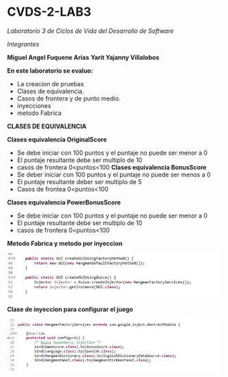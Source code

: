 # CVDS-2-LAB3
*Laboratorio 3 de Ciclos de Vida del Desarrollo de Software*

*Integrantes*


**Miguel Angel Fuquene Arias**
**Yarit Yajanny Villalobos**

**En este laboratorio se evaluo:**

- La creacion de pruebas
- Clases de equivalencia.
- Casos de frontera y de punto medio.
- inyecciones
- metodo Fabrica



**CLASES DE EQUIVALENCIA**

**Clases equivalencia OriginalScore**

 - Se debe iniciar con 100 puntos y el puntaje no puede ser menor a 0
 - El puntaje resultante debe ser multiplo de 10
 - casos de frontera 0<puntos<100
**Clases equivalencia BonusScore**
 - Se deber iniciar con 100 puntos y el puntaje no puede ser menos a 0
 - El puntaje resultante deber ser multiplo de 5
 - Casos de frontea 0<puntos<100
     
**Clases equivalencia PowerBonusScore**
 - Se debe iniciar con 100 puntos y el puntaje no puede ser menor a 0
 - El puntaje resultante debe ser multiplo de 10
 - casos de frontera 0<puntos<100
 
 **Metodo Fabrica y metodo por inyeccion**
 
 ![](img/Captura.JPG)
 
 **Clase de inyeccion para configurar el juego**
 
 ![](img/Captura2.JPG)
     






